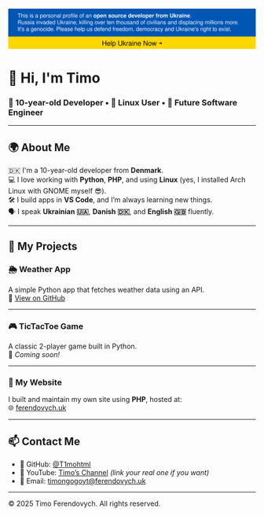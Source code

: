 [![Stand With Ukraine](https://raw.githubusercontent.com/vshymanskyy/StandWithUkraine/main/banner-personal-page.svg)](https://stand-with-ukraine.pp.ua)
# 👋 Hi, I'm Timo
### 🧒 10-year-old Developer • 🐧 Linux User • 🚀 Future Software Engineer

---

## 🌍 About Me

🇩🇰 I'm a 10-year-old developer from **Denmark**.  
💻 I love working with **Python**, **PHP**, and using **Linux** (yes, I installed Arch Linux with GNOME myself 😎).  
🛠️ I build apps in **VS Code**, and I’m always learning new things.  
🗣️ I speak **Ukrainian 🇺🇦**, **Danish 🇩🇰**, and **English 🇬🇧** fluently.

---

## 🧪 My Projects

### 🌦 Weather App  
A simple Python app that fetches weather data using an API.  
🔗 [View on GitHub](https://github.com/T1mohtml)

---

### 🎮 TicTacToe Game  
A classic 2-player game built in Python.  
🚧 *Coming soon!*

---

### 📱 My Website  
I built and maintain my own site using **PHP**, hosted at:  
🌐 [ferendovych.uk](https://ferendovych.uk)

---

## 📫 Contact Me

- 🔗 GitHub: [@T1mohtml](https://github.com/T1mohtml)  
- 🎥 YouTube: [Timo’s Channel](https://www.youtube.com/@timongogo) *(link your real one if you want)*  
- 📧 Email: [timongogoyt@ferendovych.uk](mailto:timongogoyt@ferendovych.uk)

---

© 2025 Timo Ferendovych. All rights reserved.

